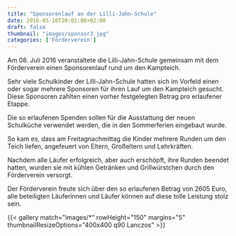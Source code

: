 ```yaml
---
title: "Sponsorenlauf an der Lilli-Jahn-Schule"
date: 2016-05-16T20:01:08+02:00
draft: false
thumbnail: "images/sponsor3.jpg"
categories: ['Förderverein']
---
```

Am 08. Juli 2016 veranstaltete die Lilli-Jahn-Schule gemeinsam mit dem Förderverein einen Sponsorenlauf rund um den Kampteich.

Sehr viele Schulkinder der Lilli-Jahn-Schule hatten sich im Vorfeld einen oder sogar mehrere Sponsoren für ihren Lauf um den Kampteich gesucht. Diese Sponsoren zahlten einen vorher festgelegten Betrag pro erlaufener Etappe.

Die so erlaufenen Spenden sollen für die Ausstattung der neuen Schulküche verwendet werden, die in den Sommerferien eingebaut wurde.

So kam es, dass am Freitagnachmittag die Kinder mehrere Runden um den Teich liefen, angefeuert von Eltern, Großeltern und Lehrkräften.

Nachdem alle Läufer erfolgreich, aber auch erschöpft, ihre Runden beendet hatten, wurden sie mit kühlen Getränken und Grillwürstchen durch den Förderverein versorgt.

Der Förderverein freute sich über den so erlaufenen Betrag von 2605 Euro, alle beteiligten Läuferinnen und Läufer können auf diese tolle Leistung stolz sein.

{{< gallery match="images/*" rowHeight="150" margins="5" thumbnailResizeOptions="400x400 q90 Lanczos" >}}